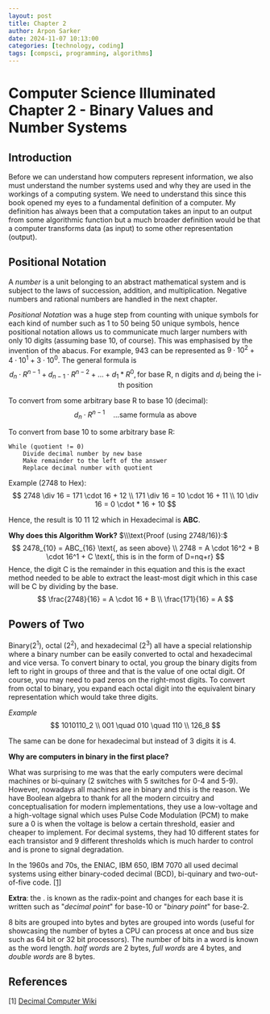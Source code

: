 ```yaml
---
layout: post
title: Chapter 2
author: Arpon Sarker
date: 2024-11-07 10:13:00
categories: [technology, coding]
tags: [compsci, programming, algorithms]
---
```


# Computer Science Illuminated Chapter 2 - Binary Values and Number Systems

## Introduction
Before we can understand how computers represent information, we also must understand the number systems used and why they are used in the workings of a computing system. We need to understand this since this book opened my eyes to a fundamental definition of a computer. My definition has always been that a computation takes an input to an output from some algorithmic function but a much broader definition would be that a computer transforms data (as input) to some other representation (output).

## Positional Notation
A *number* is a unit belonging to an abstract mathematical system and is subject to the laws of succession, addition, and multiplication. Negative numbers and rational numbers are handled in the next chapter. 

*Positional Notation* was a huge step from counting with unique symbols for each kind of number such as 1 to 50 being 50 unique symbols, hence positional notation allows us to communicate much larger numbers with only 10 digits (assuming base 10, of course). This was emphasised by the invention of the abacus. For example, 943 can be represented as $9 \cdot 10^2 + 4 \cdot 10^1 + 3 \cdot 10^0$. The general formula is 
$$
d_n \cdot R^{n-1} + d_{n-1} \cdot R^{n-2} + \ldots + d_1 * R^0, \text{for base R, n digits and $d_i$ being the i-th position}
$$

To convert from some arbitrary base R to base 10 (decimal):
$$
d_n \cdot R^{n-1} \quad \ldots \text{same formula as above}
$$

To convert from base 10 to some arbitrary base R:
```
While (quotient != 0)
    Divide decimal number by new base
    Make remainder to the left of the answer
    Replace decimal number with quotient
```
Example (2748 to Hex):
$$
2748 \div 16 = 171 \cdot 16 + 12
\\
171 \div 16 = 10 \cdot 16 + 11
\\
10 \div 16 = 0 \cdot * 16 + 10
$$

Hence, the result is 10 11 12 which in Hexadecimal is **ABC**.

**Why does this Algorithm Work?**
$\\\text{Proof (using 2748/16)}:$
$$
2478_{10} = ABC_{16} \text{, as seen above}
\\
2748 = A \cdot 16^2 + B \cdot 16^1 + C \text{, this is in the form of D=nq+r}
$$
Hence, the digit C is the remainder in this equation and this is the exact method needed to be able to extract the least-most digit which in this case will be C by dividing by the base.
$$
\frac{2748}{16} = A \cdot 16 + B
\\
\frac{171}{16} = A
$$

## Powers of Two
Binary($2^1$), octal ($2^2$), and hexadecimal ($2^3$) all have a special relationship where a binary number can be easily converted to octal and hexadecimal and vice versa. To convert binary to octal, you group the binary digits from left to right in groups of three and that is the value of one octal digit. Of course, you may need to pad zeros on the right-most digits. To convert from octal to binary, you expand each octal digit into the equivalent binary representation which would take three digits.

*Example*
$$
1010110_2
\\
001 \quad 010 \quad 110
\\
126_8
$$

The same can be done for hexadecimal but instead of 3 digits it is 4.

**Why are computers in binary in  the first place?**

What was surprising to me was that the early computers were decimal machines or bi-quinary (2 switches with 5 switches for 0-4 and 5-9). However, nowadays all machines are in binary and this is the reason. 
We have Boolean algebra to thank for all the modern circuitry and conceptualisation for modern implementations, they use a low-voltage and a high-voltage signal which uses Pulse Code Modulation (PCM) to make sure a 0 is when the voltage is below a certain threshold, easier and cheaper to implement. For decimal systems, they had 10 different states for each transistor and 9 different thresholds which is much harder to control and is prone to signal degradation.

In the 1960s and 70s, the ENIAC, IBM 650, IBM 7070 all used decimal systems using either binary-coded decimal (BCD), bi-quinary and two-out-of-five code. [[1]](#1)

**Extra**: the $.$ is known as the radix-point and changes for each base it is written such as "*decimal point*" for base-10 or "*binary point*" for base-2.

8 bits are grouped into bytes and bytes are grouped into words (useful for showcasing the number of bytes a CPU can process at once and bus size such as 64 bit or 32 bit processors). The number of bits in a word is known as the word length. *half words* are 2 bytes, *full words* are 4 bytes, and *double words* are 8 bytes. 


## References
<a id="1">[1]</a> 
[Decimal Computer Wiki](https://en.wikipedia.org/wiki/Decimal_computer)
